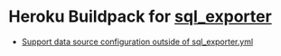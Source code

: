 # Heroku Buildpack for [sql_exporter](https://github.com/free/sql_exporter)

* [Support data source configuration outside of sql_exporter.yml](https://github.com/free/sql_exporter/issues/7)
